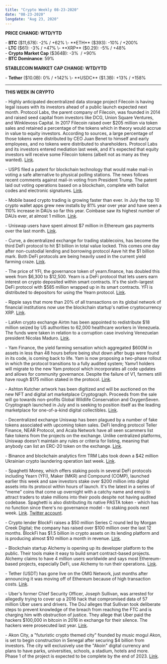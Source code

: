 ```yaml
---
title: "Crypto Weekly 08-23-2020"
date: "08-23-2020"
longdate: "Aug 23, 2020"
---
```


**PRICE CHANGE: WTD/YTD**

\- **BTC** ($11,678): -2% / +62%  
\- **ETH** ($393): -10% / +200%  
\- **LTC** ($61): -3% / +47%  
\- **XRP** ($0.29): -5% / +48%  
\- **Crypto Market Cap** ($364B): -3%  / +90%   
\- **BTC Dominance**: 59%

**STABLECOIN MARKET CAP CHANGE: WTD/YTD**

\- **Tether** ($10.0B): 0% / +142%  
\- **USDC** ($1.3B): +13% / +158%



---

**THIS WEEK IN CRYPTO**

\- Highly anticipated decentralized data storage project Filecoin is having legal issues with its investors ahead of a public launch expected next month. Protocol Labs, the parent company of Filecoin, was founded in 2014 and raised seed capital from investors like DCG, Union Square Ventures, and Winklevoss Capital. In 2017 Filecoin raised over $205 million via token sales and retained a percentage of the tokens which in theory would accrue in value to equity investors. According to sources, a large percentage of those tokens were distributed by CEO Juan Benet to himself and early employees, and no tokens were distributed to shareholders. Protocol Labs and its investors entered mediation last week, and it's expected that equity investors will receive some Filecoin tokens (albeit not as many as they wanted). [Link](https://www.axios.com/filecoin-blockchain-delay-3b5e6b9a-bcc8-41cf-81cf-563f6cebb2c4.html).   
  
\- USPS filed a patent for blockchain technology that would make mail-in voting a safe alternative to physical polling stations. The news follows recent comments against mail-in voting from President Trump. The patent laid out voting operations based on a blockchain, complete with ballot codes and electronic signatures. [Link](https://cointelegraph.com/news/us-postal-service-files-blockchain-voting-patent-following-trump-cuts).   
  
\- Mobile based crypto trading is growing faster than ever. In July the top 10 crypto wallet apps grew new installs by 81% year over year and have seen a 110% increase in DAUs so far this year. Coinbase saw its highest number of DAUs ever, at almost 1 million. [Link](https://blog.apptopia.com/crypto-apps-see-highest-growth-on-record-in-july).   
  
\- Uniswap users have spent almost $7 million in Ethereum gas payments over the last month. [Link](https://cointelegraph.com/news/people-have-spent-almost-7m-on-eth-gas-for-uniswap).   
  
\- Curve, a decentralized exchange for trading stablecoins, has become the third DeFi protocol to hit $1 billion in total value locked. This comes one day after non-custodial lending and borrowing protocol Aave hit the $1 billion mark. Both DeFi protocols are being heavily used in the current yield farming craze. [Link](https://www.theblockcrypto.com/linked/75014/curve-becomes-third-defi-protocol-to-hit-1-billion-in-total-value-locked).   
  
\- The price of YFI, the governance token of yearn.finance, has doubled this week from $6,300 to $12,500. Yearn is a DeFi protocol that lets users earn interest on crypto deposited within smart contracts. It's the sixth-largest DeFi protocol with $585 million wrapped up in its smart contracts. YFI is distributed to depositors for using the Yearn protocol. [Link](https://decrypt.co/38916/completely-valueless-yfi-token-rises-by-53-overnight).   
  
\- Ripple says that more than 20% of all transactions on its global network of financial institutions now use the blockchain startup's native cryptocurrency XRP. [Link](https://dailyhodl.com/2020/08/19/ripple-says-20-of-all-transactions-on-global-payments-network-utilize-crypto-asset-xrp/).   
  
\- LatAm crypto exchange Airtm has been appointed to redistribute $18 million seized by US authorities to 62,000 healthcare workers in Venezuela. The funds were taken in relation to a corruption case involving Venezuelan president Nicolas Maduro. [Link](https://cointelegraph.com/news/coinbase-backed-exchange-to-redistribute-seized-venezuelan-funds).   
  
\- Yam Finance, the yield farming sensation which aggregated $600M in assets in less than 48 hours before being shut down after bugs were found in its code, is coming back to life. Yam is now proposing a two-phase rollout in which the protocol transitions to a fully audited system; Yamv1 holders will migrate to the new Yam protocol which incorporates all code updates and allows for community governance. Despite the failure of V1, farmers still have rough $175 million staked in the protocol. [Link](https://thedefiant.substack.com/p/yam-spaghetti-and-shrimp-defi-traders).   
  
\- Ashton Kutcher artwork has been digitized and will be auctioned on the new NFT and digital art marketplace Cryptograph. Proceeds from the sale will go towards non-profits Global Wildlife Conservation and OxygenSeven. Cryptograph launched in July and is seeking to position itself as the leading marketplace for one-of-a-kind digital collectibles. [Link](https://cointelegraph.com/news/ashton-kutchers-terrible-artwork-lives-on-as-nft-after-incineration).   
  
\- Decentralized exchange Uniswap has been plagued by a number of fake tokens associated with upcoming token sales. DeFi lending protocol Teller Finance, NEAR Protocol, and Acala Network have all seen scammers list fake tokens from the projects on the exchange. Unlike centralized platforms, Uniswap doesn't maintain any rules or criteria for listing, meaning that anybody can list an ERC-20 token on the exchange. [Link](https://cointelegraph.com/news/fake-tokens-continue-to-plague-uniswap).   
  
\- Binance and blockchain analytics firm TRM Labs took down a $42 million Ukrainian crypto laundering operation last week. [Link](https://www.coindesk.com/binance-ukraine-crypto-laundering).   
  
\- Spaghetti Money, which offers staking pools in several DeFi protocols including Yearn (YFI), Maker (MKR) and Compound (COMP), launched earlier this week and saw investors stake over $200 million into digital assets into its protocol within hours of launch. It's the latest in a series of "meme" coins that come up overnight with a catchy name and emoji to attract traders to stake millions into their pools despite not having audited codebase. Spaghetti is also distributing its native PASTA token - which has no function since there's no governance model - to staking pools next week. [Link](https://www.coindesk.com/staked-yam-defi-protocol). [Twitter account](https://twitter.com/SpaghettiMoney).   
  
\- Crypto lender BlockFi raises a $50 million Series C round led by Morgan Creek Digital; the company has raised over $100 million over the last 12 months. BlockFi has $1.5 billion in crypto assets on its lending platform and is producing almost $10 million a month in revenue. [Link](https://www.coindesk.com/blockfi-50m-series-c).   
  
\- Blockchain startup Alchemy is opening up its developer platform to the public. Their tools make it easy to build smart contract-based projects. Alchemy claims to have 4 million users worldwide and says most Ethereum-based projects, especially DeFi, use Alchemy to run their operations. [Link](https://www.bloomberg.com/news/articles/2020-08-11/jay-z-charles-schwab-backed-ethereum-app-opens-doors-to-public).   
  
\- Tether (USDT) has gone live on the OMG Network, just months after announcing it was moving off of Ethereum because of high transaction costs. [Link](https://www.theblockcrypto.com/linked/75304/tether-omg-network-live).   
  
\- Uber's former Chief Security Officer, Joseph Sullivan, was arrested for allegedly trying to cover up a 2016 hack that compromised data of 57 million Uber users and drivers. The DoJ alleges that Sullivan took deliberate steps to prevent knowledge of the breach from reaching the FTC and is charging him with obstruction of justice. They allege that Uber paid the hackers $100,000 in bitcoin in 2016 in exchange for their silence. The hackers were prosecuted last year. [Link](https://www.forbes.com/sites/jasonbrett/2020/08/20/former-uber-cso-arrested-for-paying-100000-bitcoin-to-hide-data-breach-of-57-million-customers/#5a55fe555994).   
  
\- Akon City, a "futuristic crypto themed city" founded by music mogul Akon, is set to begin construction in Senegal after securing $4 billion from investors. The city will exclusively use the "Akoin" digital currency and plans to have parks, universities, schools, a stadium, hotels and more. Phase 1 of the project is expected to be complete by the end of 2023. [Link](https://www.forbes.com/sites/korihale/2020/08/18/akon-is-ready-to-build-a-6-billion-cryptocurrency-city/#23565cc21fba).